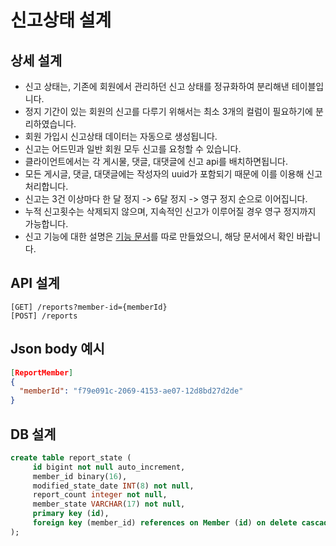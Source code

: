 # 신고상태 설계

## 상세 설계
* 신고 상태는, 기존에 회원에서 관리하던 신고 상태를 정규화하여 분리해낸 테이블입니다.
* 정지 기간이 있는 회원의 신고를 다루기 위해서는 최소 3개의 컬럼이 필요하기에 분리하였습니다.
* 회원 가입시 신고상태 데이터는 자동으로 생성됩니다.
* 신고는 어드민과 일반 회원 모두 신고를 요청할 수 있습니다.
* 클라이언트에서는 각 게시물, 댓글, 대댓글에 신고 api를 배치하면됩니다.
* 모든 게시글, 댓글, 대댓글에는 작성자의 uuid가 포함되기 때문에 이를 이용해 신고처리합니다.
* 신고는 3건 이상마다 한 달 정지 -> 6달 정지 -> 영구 정지 순으로 이어집니다.
* 누적 신고횟수는 삭제되지 않으며, 지속적인 신고가 이루어질 경우 영구 정지까지 가능합니다.
* 신고 기능에 대한 설명은 [기능 문서](https://github.com/liveforone/howru/blob/master/Documents/HOW_TO_SUSPEND_USER.md)를 따로 만들었으니, 해당 문서에서 확인 바랍니다.

## API 설계
```
[GET] /reports?member-id={memberId}
[POST] /reports
```

## Json body 예시
```json
[ReportMember]
{
  "memberId": "f79e091c-2069-4153-ae07-12d8bd27d2de"
}
```

## DB 설계
```sql
create table report_state (
     id bigint not null auto_increment,
     member_id binary(16),
     modified_state_date INT(8) not null,
     report_count integer not null,
     member_state VARCHAR(17) not null,
     primary key (id),
     foreign key (member_id) references on Member (id) on delete cascade
);
```
